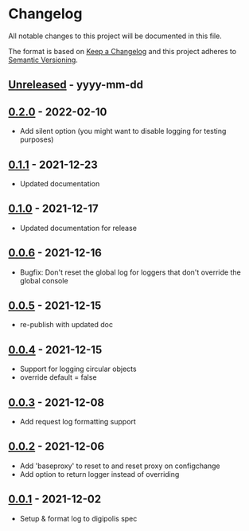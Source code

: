 # Changelog
All notable changes to this project will be documented in this file.

The format is based on [Keep a Changelog](http://keepachangelog.com/)
and this project adheres to [Semantic Versioning](http://semver.org/).

[Unreleased]: https://github.com/digipolisantwerp/authz_module_nodejs/compare/v0.0.4...HEAD
## [Unreleased] - yyyy-mm-dd


[0.2.0]: https://github.com/digipolisantwerp/log_module_nodejs/tree/v0.2.0
## [0.2.0] - 2022-02-10

- Add silent option (you might want to disable logging for testing purposes)

[0.1.1]: https://github.com/digipolisantwerp/log_module_nodejs/tree/v0.1.1
## [0.1.1] - 2021-12-23

- Updated documentation

    [0.1.0]: https://github.com/digipolisantwerp/log_module_nodejs/tree/v0.1.0
## [0.1.0] - 2021-12-17

- Updated documentation for release

[0.0.6]: https://github.com/digipolisantwerp/log_module_nodejs/tree/v0.0.6
## [0.0.6] - 2021-12-16

- Bugfix: Don't reset the global log for loggers that don't override the global console

[0.0.5]: https://github.com/digipolisantwerp/log_module_nodejs/tree/v0.0.5
## [0.0.5] - 2021-12-15

- re-publish with updated doc

[0.0.4]: https://github.com/digipolisantwerp/log_module_nodejs/tree/v0.0.4
## [0.0.4] - 2021-12-15

- Support for logging circular objects
- override default = false

[0.0.3]: https://github.com/digipolisantwerp/log_module_nodejs/tree/v0.0.3
## [0.0.3] - 2021-12-08

- Add request log formatting support

[0.0.2]: https://github.com/digipolisantwerp/log_module_nodejs/tree/v0.0.2
## [0.0.2] - 2021-12-06

- Add 'baseproxy' to reset to and reset proxy on configchange
- Add option to return logger instead of overriding

[0.0.1]: https://github.com/digipolisantwerp/log_module_nodejs/tree/v0.0.1
## [0.0.1] - 2021-12-02

- Setup & format log to digipolis spec
